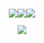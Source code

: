 <div align="center">
  
<a href="https://github.com/yeonheedong"><img src="https://img.shields.io/badge/github-181717?style=flat-square&logo=github&logoColor=white"/></a><a href="https://velog.io/@yeonheedong"><img src="https://img.shields.io/badge/velog-20C997?style=flat-square&logo=velog&logoColor=white"/></a><a href="https://www.facebook.com/karen970901"><img src="https://img.shields.io/badge/facebook-1877F2?style=flat-square&logo=facebook&logoColor=white"/></a>
  
<img src="https://img.shields.io/badge/Python-3776AB?style=flat-square&logo=Python&logoColor=white"/>
</div>

